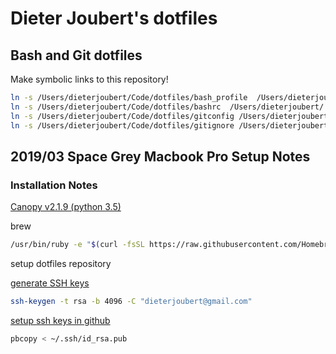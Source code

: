 # Dieter Joubert's dotfiles

## Bash and Git dotfiles

Make symbolic links to this repository!

```bash
ln -s /Users/dieterjoubert/Code/dotfiles/bash_profile  /Users/dieterjoubert/.bash_profile
ln -s /Users/dieterjoubert/Code/dotfiles/bashrc  /Users/dieterjoubert/.bashrc
ln -s /Users/dieterjoubert/Code/dotfiles/gitconfig /Users/dieterjoubert/.gitconfig
ln -s /Users/dieterjoubert/Code/dotfiles/gitignore /Users/dieterjoubert/.gitignore
```


## 2019/03 Space Grey Macbook Pro Setup Notes


### Installation Notes

[Canopy v2.1.9 (python 3.5)](https://store.enthought.com/downloads/)

brew

```bash
/usr/bin/ruby -e "$(curl -fsSL https://raw.githubusercontent.com/Homebrew/install/master/install)"
```

setup dotfiles repository

[generate SSH keys](https://help.github.com/en/enterprise/2.16/user/articles/generating-a-new-ssh-key-and-adding-it-to-the-ssh-agent)

```bash
ssh-keygen -t rsa -b 4096 -C "dieterjoubert@gmail.com"
```

[setup ssh keys in github](https://help.github.com/en/enterprise/2.16/user/articles/adding-a-new-ssh-key-to-your-github-account
)
```bash
pbcopy < ~/.ssh/id_rsa.pub
```





